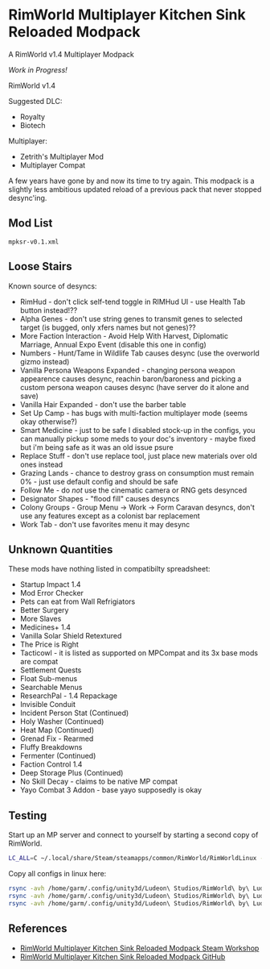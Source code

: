 RimWorld Multiplayer Kitchen Sink Reloaded Modpack
===
A RimWorld v1.4 Multiplayer Modpack

*Work in Progress!*

RimWorld v1.4

Suggested DLC:
* Royalty
* Biotech

Multiplayer:
* Zetrith's Multiplayer Mod
* Multiplayer Compat

A few years have gone by and now its time to try
again. This modpack is a slightly less ambitious updated
reload of a previous pack that never stopped desync'ing.

## Mod List
`mpksr-v0.1.xml`

## Loose Stairs

Known source of desyncs:

* RimHud - don't click self-tend toggle in RIMHud UI - use Health Tab button instead!??
* Alpha Genes - don't use string genes to transmit genes to selected target (is bugged, only xfers names but not genes)??
* More Faction Interaction - Avoid Help With Harvest, Diplomatic Marriage, Annual Expo Event (disable this one in config)
* Numbers - Hunt/Tame in Wildlife Tab causes desync (use the overworld gizmo instead)
* Vanilla Persona Weapons Expanded - changing persona weapon appearence causes desync, reachin baron/baroness and picking a custom persona weapon causes desync (have server do it alone and save)
* Vanilla Hair Expanded - don't use the barber table
* Set Up Camp - has bugs with multi-faction multiplayer mode (seems okay otherwise?)
* Smart Medicine - just to be safe I disabled stock-up in the configs, you can manually pickup some meds to your doc's inventory - maybe fixed but i'm being safe as it was an old issue psure
* Replace Stuff - don't use replace tool, just place new materials over old ones instead
* Grazing Lands - chance to destroy grass on consumption must remain 0% - just use default config and should be safe
* Follow Me - do *not* use the cinematic camera or RNG gets desynced
* Designator Shapes - "flood fill" causes desyncs
* Colony Groups - Group Menu -> Work -> Form Caravan desyncs, don't use any features except as a colonist bar replacement
* Work Tab - don't use favorites menu it may desync

## Unknown Quantities
These mods have nothing listed in compatibilty spreadsheet:

* Startup Impact 1.4
* Mod Error Checker
* Pets can eat from Wall Refrigiators
* Better Surgery
* More Slaves
* Medicines+ 1.4
* Vanilla Solar Shield Retextured
* The Price is Right
* Tacticowl - it is listed as supported on MPCompat and its 3x base mods are compat
* Settlement Quests
* Float Sub-menus
* Searchable Menus
* ResearchPal - 1.4 Repackage
* Invisible Conduit
* Incident Person Stat (Continued)
* Holy Washer (Continued)
* Heat Map (Continued)
* Grenad Fix - Rearmed
* Fluffy Breakdowns
* Fermenter (Continued)
* Faction Control 1.4
* Deep Storage Plus (Continued)
* No Skill Decay - claims to be native MP compat
* Yayo Combat 3 Addon - base yayo supposedly is okay



## Testing

Start up an MP server and connect to yourself by starting a second copy
of RimWorld.
```bash
LC_ALL=C ~/.local/share/Steam/steamapps/common/RimWorld/RimWorldLinux -logfile /tmp/rimworld_test_client_log
```

Copy all configs in linux here:
```bash
rsync -avh /home/garm/.config/unity3d/Ludeon\ Studios/RimWorld\ by\ Ludeon\ Studios/Config ./
rsync -avh /home/garm/.config/unity3d/Ludeon\ Studios/RimWorld\ by\ Ludeon\ Studios/HugsLib ./
rsync -avh /home/garm/.config/unity3d/Ludeon\ Studios/RimWorld\ by\ Ludeon\ Studios/ModLists ./
```



## References
* [RimWorld Multiplayer Kitchen Sink Reloaded Modpack Steam Workshop](https://steamcommunity.com/sharedfiles/filedetails/?id=3174706609)
* [RimWorld Multiplayer Kitchen Sink Reloaded Modpack GitHub](https://github.com/ubergarm/rimworld-mp-kitchen-sink-reloaded)
